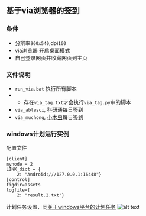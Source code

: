 ## 基于via浏览器的签到
### 条件
* 分辨率`960x540`,dpi`160`
* via浏览器 开启桌面模式
* 自己登录网页并收藏网页到主页

### 文件说明
* `run_via.bat` 执行所有脚本
* * 存在`via_tag.txt`才会执行`via_tag.py`中的脚本
* `via_ablesci`, [科研通](https://www.ablesci.com/)每日签到
* `via_muchong`, [小木虫](https://muchong.com/bbs/)每日签到


### windows计划运行实例
配置文件
```
[client]
mynode = 2
LINK_dict = {
    2: "Android:///127.0.0.1:16448"}
[control]
figdir=assets
logfile={
    2: "result.2.txt"}
```
计划任务设置，同[关于windows平台的计划任务](https://cndaqiang.github.io/WZRY/howtorun.html#%E5%85%B3%E4%BA%8Ewindows%E5%B9%B3%E5%8F%B0%E7%9A%84%E8%AE%A1%E5%88%92%E4%BB%BB%E5%8A%A1)
![alt text](https://cndaqiang.github.io/WZRY/doc/crontab_win.png)